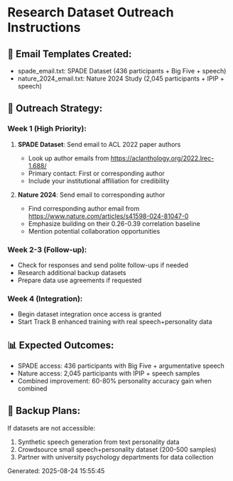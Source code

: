 
# Research Dataset Outreach Instructions

## 📧 Email Templates Created:
- spade_email.txt: SPADE Dataset (436 participants + Big Five + speech)
- nature_2024_email.txt: Nature 2024 Study (2,045 participants + IPIP + speech)

## 🎯 Outreach Strategy:

### Week 1 (High Priority):
1. **SPADE Dataset**: Send email to ACL 2022 paper authors
   - Look up author emails from https://aclanthology.org/2022.lrec-1.688/
   - Primary contact: First or corresponding author
   - Include your institutional affiliation for credibility

2. **Nature 2024**: Send email to corresponding author
   - Find corresponding author email from https://www.nature.com/articles/s41598-024-81047-0
   - Emphasize building on their 0.26-0.39 correlation baseline
   - Mention potential collaboration opportunities

### Week 2-3 (Follow-up):
- Check for responses and send polite follow-ups if needed
- Research additional backup datasets
- Prepare data use agreements if requested

### Week 4 (Integration):
- Begin dataset integration once access is granted
- Start Track B enhanced training with real speech+personality data

## 📊 Expected Outcomes:
- SPADE access: 436 participants with Big Five + argumentative speech
- Nature access: 2,045 participants with IPIP + speech samples  
- Combined improvement: 60-80% personality accuracy gain when combined

## 🔄 Backup Plans:
If datasets are not accessible:
1. Synthetic speech generation from text personality data
2. Crowdsource small speech+personality dataset (200-500 samples)
3. Partner with university psychology departments for data collection

Generated: 2025-08-24 15:55:45
        